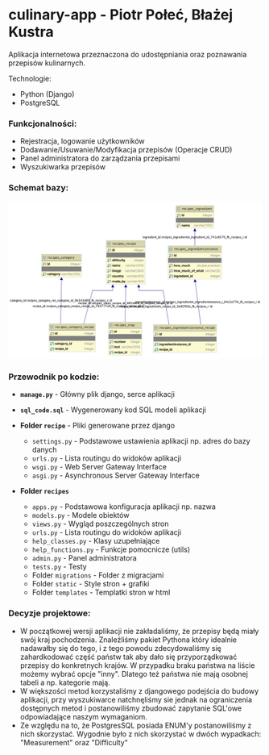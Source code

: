 # culinary-app - Piotr Połeć, Błażej Kustra

Aplikacja internetowa przeznaczona do udostępniania oraz poznawania przepisów kulinarnych. 

Technologie: 
 - Python (Django)
 - PostgreSQL

### Funkcjonalności: 

 - Rejestracja, logowanie użytkowników
 - Dodawanie/Usuwanie/Modyfikacja przepisów (Operacje CRUD)
 - Panel administratora do zarządzania przepisami
 - Wyszukiwarka przepisów

### Schemat bazy:

![schemat_bazy](diagram_datagrip.png)

### Przewodnik po kodzie:

 - **`manage.py`** - Główny plik django, serce aplikacji

 - **`sql_code.sql`** - Wygenerowany kod SQL modeli aplikacji
 
 - **Folder `recipe`** - Pliki generowane przez django
    - `settings.py` - Podstawowe ustawienia aplikacji np. adres do bazy danych
    - `urls.py` - Lista routingu do widoków aplikacji
    - `wsgi.py` - Web Server Gateway Interface
    - `asgi.py` - Asynchronous Server Gateway Interface
    
 - **Folder `recipes`**
    - `apps.py` - Podstawowa konfiguracja aplikacji np. nazwa
    - `models.py` - Modele obiektów
    - `views.py` - Wygląd poszczególnych stron
    - `urls.py` - Lista routingu do widoków aplikacji
    - `help_classes.py` - Klasy uzupełniające
    - `help_functions.py` - Funkcje pomocnicze (utils)
    - `admin.py` - Panel administratora
    - `tests.py` - Testy
    - Folder `migrations` - Folder z migracjami
    - Folder `static` - Style stron + grafiki
    - Folder `templates` - Templatki stron w html

### Decyzje projektowe:
 - W początkowej wersji aplikacji nie zakładaliśmy, że przepisy będą miały swój kraj pochodzenia. Znaleźliśmy pakiet Pythona który idealnie nadawałby się do tego, i z tego powodu zdecydowaliśmy się zahardkodować część państw tak aby dało się przyporządkować przepisy do konkretnych krajów. W przypadku braku państwa na liście możemy wybrać opcje "inny". Dlatego też państwa nie mają osobnej tabeli a np. kategorie mają.
 - W większości metod korzystaliśmy z djangowego podejścia do budowy aplikacji, przy wyszukiwarce natchnęliśmy sie jednak na ograniczenia dostępnych metod i postanowiliśmy zbudować zapytanie SQL'owe odpowiadające naszym wymaganiom.
 - Ze względu na to, że PostgresSQL posiada ENUM'y postanowiliśmy z nich skorzystać. Wygodnie było z nich skorzystać w dwóch wypadkach: "Measurement" oraz "Difficulty" 
